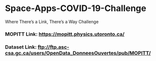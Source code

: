 # Space-Apps-COVID-19-Challenge
Where There’s a Link, There’s a Way Challenge

### MOPITT Link: https://mopitt.physics.utoronto.ca/
### Dataset Link: ftp://ftp.asc-csa.gc.ca/users/OpenData_DonneesOuvertes/pub/MOPITT/
